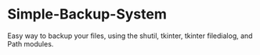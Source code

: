 # Simple-Backup-System
Easy way to backup your files, using the shutil, tkinter, tkinter filedialog, and Path modules.
